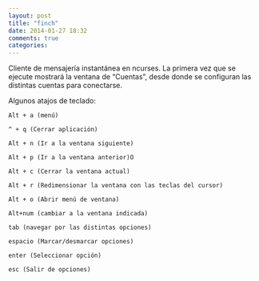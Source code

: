 ```yaml
---
layout: post
title: "finch"
date: 2014-01-27 18:32
comments: true
categories: 
---
```

Cliente de mensajería instantánea en ncurses. La primera vez que se ejecute  mostrará la ventana de “Cuentas”, desde donde se configuran las distintas cuentas para conectarse. 

Algunos atajos de teclado: 

	Alt + a (menú) 

	^ + q (Cerrar aplicación) 

	Alt + n (Ir a la ventana siguiente) 

	Alt + p (Ir a la ventana anterior)O 

	Alt + c (Cerrar la ventana actual) 

	Alt + r (Redimensionar la ventana con las teclas del cursor) 

	Alt + o (Abrir menú de ventana)

	Alt+num (cambiar a la ventana indicada)

	tab (navegar por las distintas opciones)

	espacio (Marcar/desmarcar opciones) 

	enter (Seleccionar opción)

	esc (Salir de opciones)

